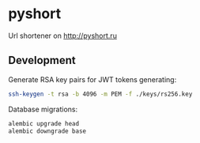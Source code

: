 # pyshort
Url shortener on http://pyshort.ru

## Development
Generate RSA key pairs for JWT tokens generating:
```bash
ssh-keygen -t rsa -b 4096 -m PEM -f ./keys/rs256.key
```

Database migrations:
```bash
alembic upgrade head
alembic downgrade base
```